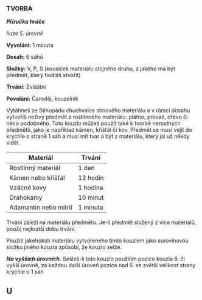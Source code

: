### TVORBA

***Příručka hráče***

*Iluze 5. úrovně*

**Vyvolání:** 1 minuta

**Dosah:** 6 sáhů

**Složky:** V, P, S (kousíček materiálu stejného druhu, z jakého má být předmět, který hodláš stvořit)

**Trvání:** Zvláštní

**Povolání:** Čaroděj, kouzelník

Vytáhneš ze Stínopádu chuchvalce stínového materiálu a v rámci dosahu vytvoříš neživý předmět z rostlinného materiálu: plátno, provaz, dřevo či něco podobného. Toto kouzlo můžeš použít také k tvorbě nerostných předmětů, jako je například kámen, křišťál či kov. Předmět se musí vejít do krychle o straně 1 sáh a musí mít tvar a být z materiálu, který jsi už někdy viděl.

| Materiál | Trvání |
| --- | --- |
| Rostlinný materiál | 1 den |
| Kámen nebo křišťál | 12 hodin |
| Vzácné kovy | 1 hodina |
| Drahokamy | 10 minut |
| Adamantin nebo mitril | 1 minuta |

Trvání záleží na materiálu předmětu. Je-li předmět složený z více materiálů, použij nejkratší dobu trvání. 

Použití jakéhokoli materiálu vytvořeného tímto kouzlem jako surovinovou složku jiného kouzla způsobí, že kouzlo selže.

***Na vyšších úrovních.*** Sešleš-li toto kouzlo použitím pozice kouzla 6. či vyšší úrovně, za každou další úroveň pozice nad 5. se zvětší velikost strany krychle o 1 sáh





## U
